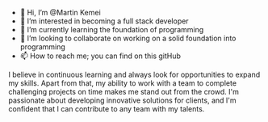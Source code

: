 - 👋 Hi, I’m @Martin Kemei
- 👀 I’m interested in becoming a full stack developer
- 🌱 I’m currently learning the foundation of programming
- 💞️ I’m looking to collaborate on working on a solid foundation into programming 
- 📫 How to reach me; you can find on this gitHub 

I believe in continuous learning and always look for opportunities to expand my skills. Apart from that, my ability to work with a team to complete challenging projects on time makes me stand out from the crowd. I'm passionate about developing innovative solutions for clients, and I'm confident that I can contribute to any team with my talents.

<!---
MartinKemei/MartinKemei is a ✨ special ✨ repository because its `README.md` (this file) appears on your GitHub profile.
You can click the Preview link to take a look at your changes.
--->

